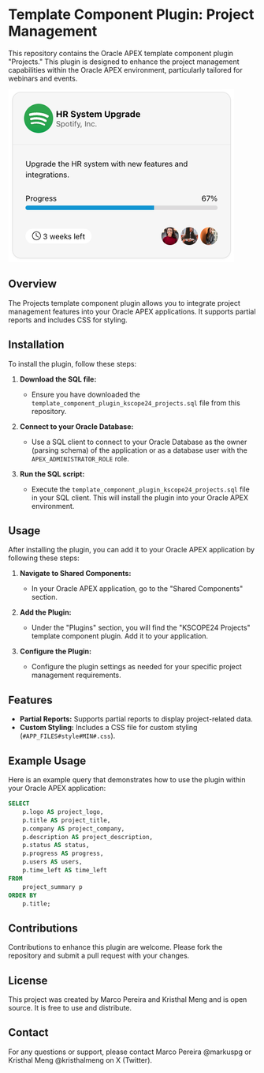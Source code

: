 # Template Component Plugin: Project Management

This repository contains the Oracle APEX template component plugin "Projects." This plugin is designed to enhance the project management capabilities within the Oracle APEX environment, particularly tailored for webinars and events.

![Alt text](https://github.com/Markuspg1/Oracle-Apex-Template-Component-Project-Management/blob/main/sample.png?raw=true "Title")

## Overview

The Projects template component plugin allows you to integrate project management features into your Oracle APEX applications. It supports partial reports and includes CSS for styling.

## Installation

To install the plugin, follow these steps:

1. **Download the SQL file:**
   - Ensure you have downloaded the `template_component_plugin_kscope24_projects.sql` file from this repository.

2. **Connect to your Oracle Database:**
   - Use a SQL client to connect to your Oracle Database as the owner (parsing schema) of the application or as a database user with the `APEX_ADMINISTRATOR_ROLE` role.

3. **Run the SQL script:**
   - Execute the `template_component_plugin_kscope24_projects.sql` file in your SQL client. This will install the plugin into your Oracle APEX environment.

## Usage

After installing the plugin, you can add it to your Oracle APEX application by following these steps:

1. **Navigate to Shared Components:**
   - In your Oracle APEX application, go to the "Shared Components" section.

2. **Add the Plugin:**
   - Under the "Plugins" section, you will find the "KSCOPE24 Projects" template component plugin. Add it to your application.

3. **Configure the Plugin:**
   - Configure the plugin settings as needed for your specific project management requirements.

## Features

- **Partial Reports:** Supports partial reports to display project-related data.
- **Custom Styling:** Includes a CSS file for custom styling (`#APP_FILES#style#MIN#.css`).

## Example Usage

Here is an example query that demonstrates how to use the plugin within your Oracle APEX application:

```sql
SELECT
    p.logo AS project_logo,
    p.title AS project_title,
    p.company AS project_company,
    p.description AS project_description,
    p.status AS status,
    p.progress AS progress,
    p.users AS users,
    p.time_left AS time_left
FROM
    project_summary p
ORDER BY
    p.title;
```

## Contributions

Contributions to enhance this plugin are welcome. Please fork the repository and submit a pull request with your changes.

## License

This project was created by Marco Pereira and Kristhal Meng and is open source. It is free to use and distribute.

## Contact

For any questions or support, please contact Marco Pereira @markuspg or Kristhal Meng @kristhalmeng on X (Twitter).

